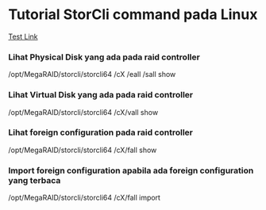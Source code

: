 # Tutorial StorCli command pada Linux

<a href="https://jovial.my.id">
  Test Link
</a>

### Lihat Physical Disk yang ada pada raid controller 
/opt/MegaRAID/storcli/storcli64 /cX /eall /sall show

### Lihat Virtual Disk yang ada pada raid controller
/opt/MegaRAID/storcli/storcli64 /cX/vall show

### Lihat foreign configuration pada raid controller
/opt/MegaRAID/storcli/storcli64 /cX/fall show

### Import foreign configuration apabila ada foreign configuration yang terbaca
/opt/MegaRAID/storcli/storcli64 /cX/fall import

